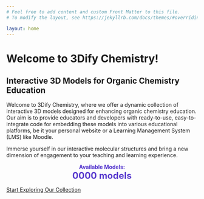 ```yaml
---
# Feel free to add content and custom Front Matter to this file.
# To modify the layout, see https://jekyllrb.com/docs/themes/#overriding-theme-defaults

layout: home
---
```



# Welcome to 3Dify Chemistry!

## Interactive 3D Models for Organic Chemistry Education

Welcome to 3Dify Chemistry, where we offer a dynamic collection of interactive 3D models designed for enhancing organic chemistry education. Our aim is to provide educators and developers with ready-to-use, easy-to-integrate code for embedding these models into various educational platforms, be it your personal website or a Learning Management System (LMS) like Moodle.

Immerse yourself in our interactive molecular structures and bring a new dimension of engagement to your teaching and learning experience.

<div style="text-align: center; color: #5739ce;">
    <strong>Available Models:</strong>
    <div id="model-counter" style="font-size: 24px; font-weight: bold;">
        0000 models
    </div>
</div>

<script>
    // JavaScript code as above
</script>


[Start Exploring Our Collection](/All/)

<script src="https://code.jquery.com/jquery-3.6.0.min.js"></script>
<script src="https://3Dmol.org/build/3Dmol-min.js"></script>
<div style="text-align: center;">
<div id="M5" style="margin: auto; width: 400px; height: 400px;"></div>
</div>
<script>

  $(document).ready(function() {
    var viewer = $3Dmol.createViewer("M5", {defaultcolors: $3Dmol.elementColors.Jmol});
    var xyz = `5 \n
    * (null), Energy   -276.0000000  \n
    C    -0.337425  -0.848669   0.000000 -0.000000 -0.000001 -0.092796 \n
    H     0.031329  -1.891697   0.000000 -0.000002 0.000005 -0.016393 \n
    H     0.031348  -0.327166   0.903287 0.239015 0.338091 0.569209 \n
    H     0.031348  -0.327166  -0.903287 -0.239013 -0.338088  0.569203 \n
    H    -1.443716  -0.848657   0.000000 0.000001 -0.000000 -0.016294 \n
    `; 

    viewer.addModel(xyz, "xyz");
    viewer.vibrate(10, 0.35, true);
    viewer.setStyle({}, {stick: {radius: 0.15}, sphere: {scale: 0.25}});
    viewer.zoomTo();
    viewer.zoom(1.4);
    viewer.setBackgroundColor('#f9f9f9');
    viewer.rotate(80, {x: 1, y: 0, z: 0});
    viewer.setViewStyle({style: 'outline', color: 'black', width: 0.02});
    viewer.animate({loop: 'backandforth', interval: 100, reps: 0});
    viewer.render();

$("#M5").css("position", "relative");
  });

</script>

<script>
    document.addEventListener('DOMContentLoaded', function() {
        let counter = document.getElementById('model-counter');
        let count = {{ site.models.size }};
        let current = 0;
        let stepTime = Math.abs(Math.floor(1000 / count));

        let timer = setInterval(function() {
            current++;
            counter.innerHTML = current.toString().padStart(4, '0');
            if (current === count) {
                clearInterval(timer);
            }
        }, stepTime);
    });
</script>

